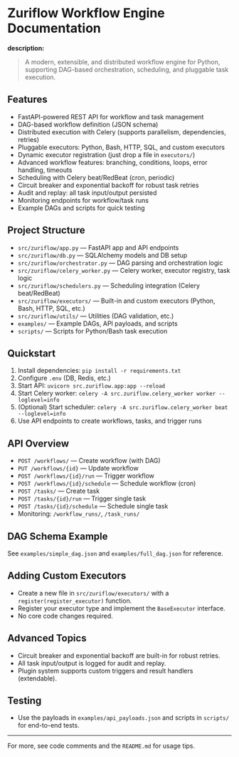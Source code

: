 # Zuriflow Workflow Engine Documentation

**description:**
> A modern, extensible, and distributed workflow engine for Python, supporting DAG-based orchestration, scheduling, and pluggable task execution.

## Features

- FastAPI-powered REST API for workflow and task management
- DAG-based workflow definition (JSON schema)
- Distributed execution with Celery (supports parallelism, dependencies, retries)
- Pluggable executors: Python, Bash, HTTP, SQL, and custom executors
- Dynamic executor registration (just drop a file in `executors/`)
- Advanced workflow features: branching, conditions, loops, error handling, timeouts
- Scheduling with Celery beat/RedBeat (cron, periodic)
- Circuit breaker and exponential backoff for robust task retries
- Audit and replay: all task input/output persisted
- Monitoring endpoints for workflow/task runs
- Example DAGs and scripts for quick testing

## Project Structure

- `src/zuriflow/app.py` — FastAPI app and API endpoints
- `src/zuriflow/db.py` — SQLAlchemy models and DB setup
- `src/zuriflow/orchestrator.py` — DAG parsing and orchestration logic
- `src/zuriflow/celery_worker.py` — Celery worker, executor registry, task logic
- `src/zuriflow/schedulers.py` — Scheduling integration (Celery beat/RedBeat)
- `src/zuriflow/executors/` — Built-in and custom executors (Python, Bash, HTTP, SQL, etc.)
- `src/zuriflow/utils/` — Utilities (DAG validation, etc.)
- `examples/` — Example DAGs, API payloads, and scripts
- `scripts/` — Scripts for Python/Bash task execution

## Quickstart

1. Install dependencies: `pip install -r requirements.txt`
2. Configure `.env` (DB, Redis, etc.)
3. Start API: `uvicorn src.zuriflow.app:app --reload`
4. Start Celery worker: `celery -A src.zuriflow.celery_worker worker --loglevel=info`
5. (Optional) Start scheduler: `celery -A src.zuriflow.celery_worker beat --loglevel=info`
6. Use API endpoints to create workflows, tasks, and trigger runs

## API Overview

- `POST /workflows/` — Create workflow (with DAG)
- `PUT /workflows/{id}` — Update workflow
- `POST /workflows/{id}/run` — Trigger workflow
- `POST /workflows/{id}/schedule` — Schedule workflow (cron)
- `POST /tasks/` — Create task
- `POST /tasks/{id}/run` — Trigger single task
- `POST /tasks/{id}/schedule` — Schedule single task
- Monitoring: `/workflow_runs/`, `/task_runs/`

## DAG Schema Example

See `examples/simple_dag.json` and `examples/full_dag.json` for reference.

## Adding Custom Executors

- Create a new file in `src/zuriflow/executors/` with a `register(register_executor)` function.
- Register your executor type and implement the `BaseExecutor` interface.
- No core code changes required.

## Advanced Topics

- Circuit breaker and exponential backoff are built-in for robust retries.
- All task input/output is logged for audit and replay.
- Plugin system supports custom triggers and result handlers (extendable).

## Testing

- Use the payloads in `examples/api_payloads.json` and scripts in `scripts/` for end-to-end tests.

---
For more, see code comments and the `README.md` for usage tips.
